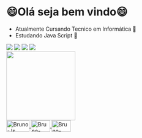# 😄Olá seja bem vindo😄
- Atualmente Cursando Tecnico em Informática 🤩
- Estudando Java Script 🤔
<div> 
  <a href="https://instagram.com/_bruno_batista__" target="_blank"><img src="https://img.shields.io/badge/-Instagram-%23E4405F?style=for-the-badge&logo=instagram&logoColor=white" target="_blank"></a>
 <a href="https://discord.gg/MC2X2R8" target="_blank"><img src="https://img.shields.io/badge/Discord-7289DA?style=for-the-badge&logo=discord&logoColor=white" target="_blank"></a> 
 <a href = "mailto:brunobatistahmg15@hotmail.com"><img src="https://img.shields.io/badge/-Gmail-%23333?style=for-the-badge&logo=gmail&logoColor=white" target="_blank"></a>
 <a href ="https://www.facebook.com/brunobatistahmg15/" target="_blank"><img src="https://img.shields.io/badge/Facebook-1877F2?style=for-the-badge&logo=facebook&logoColor=white" target="_blank">
</div>
  
<div align="left">
  <a href="https://github.com/BrunnoBBR">
  <img height="180em" src="https://github-readme-stats.vercel.app/api?username=BrunnoBBR&show_icons=true&theme=gruvbox_light&include_all_commits=true&count_private=true"/>
</div>
  
  <img align="center" alt="Bruno-Js" height="30" width="60" src="https://img.shields.io/badge/JavaScript-F7DF1E?style=for-the-badge&logo=javascript&logoColor=black">
  <img align="center" alt="Bruno-HTML" height="30" width="50" src="https://img.shields.io/badge/HTML5-E34F26?style=for-the-badge&logo=html5&logoColor=white">
  <img align="center" alt="Bruno-CSS" height="30" width="50" src="https://img.shields.io/badge/CSS3-1572B6?style=for-the-badge&logo=css3&logoColor=white">
